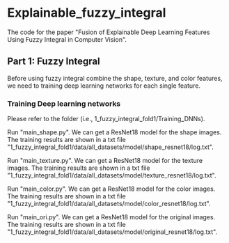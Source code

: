 # Explainable_fuzzy_integral
The code for the paper "Fusion of Explainable Deep Learning Features Using Fuzzy Integral in Computer Vision".

## Part 1: Fuzzy Integral
Before using fuzzy integral combine the shape, texture, and color features, we need to training deep learning networks for each single feature.
### Training Deep learning networks
Please refer to the folder (i.e., 1_fuzzy_integral_fold1/Training_DNNs).

Run "main_shape.py". We can get a ResNet18 model for the shape images. The training results are shown in a txt file "1_fuzzy_integral_fold1/data/all_datasets/model/shape_resnet18/log.txt".

Run "main_texture.py". We can get a ResNet18 model for the texture images. The training results are shown in a txt file "1_fuzzy_integral_fold1/data/all_datasets/model/texture_resnet18/log.txt".

Run "main_color.py". We can get a ResNet18 model for the color images. The training results are shown in a txt file "1_fuzzy_integral_fold1/data/all_datasets/model/color_resnet18/log.txt".

Run "main_ori.py". We can get a ResNet18 model for the original images. The training results are shown in a txt file "1_fuzzy_integral_fold1/data/all_datasets/model/original_resnet18/log.txt".

